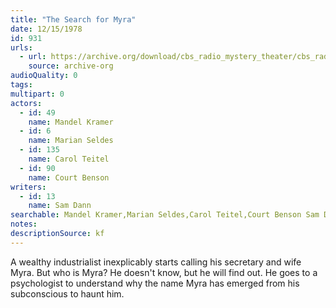 ```yaml
---
title: "The Search for Myra"
date: 12/15/1978
id: 931
urls: 
  - url: https://archive.org/download/cbs_radio_mystery_theater/cbs_radio_mystery_theater-0901-0950.zip/cbs_radio_mystery_theater-0901-0950%2Fcbsrmt_0931_the_search_for_myra.mp3
    source: archive-org
audioQuality: 0
tags: 
multipart: 0
actors:  
  - id: 49
    name: Mandel Kramer  
  - id: 6
    name: Marian Seldes  
  - id: 135
    name: Carol Teitel  
  - id: 90
    name: Court Benson
writers:  
  - id: 13
    name: Sam Dann
searchable: Mandel Kramer,Marian Seldes,Carol Teitel,Court Benson Sam Dann
notes: 
descriptionSource: kf
---
```

A wealthy industrialist inexplicably starts calling his secretary and wife Myra. But who is Myra? He doesn't know, but he will find out. He goes to a psychologist to understand why the name Myra has emerged from his subconscious to haunt him.